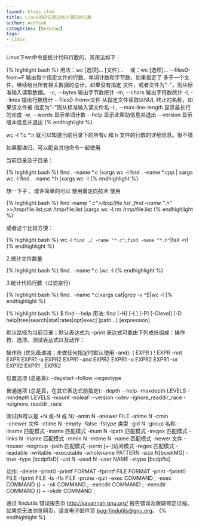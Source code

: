 ```yaml
---
layout: blogs_item
title: Linux琐碎记录之统计源码的行数
author: AcePeak
categories: [Desktop]
tags: 
- Linux
---
```


Linux下wc命令是统计代码行数的，其用法如下：

{% highlight bash %}
用法：wc [选项]... [文件]...
　或：wc [选项]... --files0-from=F
输出每个指定文件的行数、单词计数和字节数，如果指定了
多于一个文件，继续给出所有相关数据的总计。如果没有指定
文件，或者文件为"-"，则从标准输入读取数据。
  -c, --bytes        输出字节数统计
  -m, --chars        输出字符数统计
  -l, --lines        输出行数统计
      --files0-from=文件    从指定文件读取以NUL 终止的名称，如果该文件被
                    指定为"-"则从标准输入读文件名
  -L, --max-line-length    显示最长行的长度
  -w, --words            显示单词计数
      --help        显示此帮助信息并退出
      --version        显示版本信息并退出
{% endhighlight %}

	  
	  
wc -l *.c *.h 就可以知道当前目录下的所有c 和 h 文件的行数的详细信息。很不错

如果要递归，可以配合其他命令一起使用

当前目录及子目录：

{% highlight bash %}
	find . -name *.c |xargs wc -l
	find . -name *.cpp | xargs wc -l
	find . -name *.h |xargs wc -l
{% endhighlight %}

想一下子 ，或许简单的可以 使用重定向技术 使用

{% highlight bash %}
	find -name "*.c">/tmp/file.list ;find -name "*.h" >>/tmp/file.list;cat /tmp/file.list |xargs wc -l;rm /tmp/file.list
{% endhighlight %}

或者这个比较方便：

{% highlight bash %}
	wc -l `find ./ -name "*.c";find -name "*.h"`|tail -n1 
{% endhighlight %}

2.统计文件数量

{% highlight bash %}
	find . -name *.c |wc -l
{% endhighlight %}

3.统计代码行数（过滤空行）

{% highlight bash %}
	find . -name *.c|xargs cat|grep -v ^$|wc -l
{% endhighlight %}



{% highlight bash %}
$ find --help
用法: find [-H] [-L] [-P] [-Olevel] [-D help|tree|search|stat|rates|opt|exec] [path...] [expression]

默认路径为当前目录；默认表达式为 -print
表达式可能由下列成份组成：操作符、选项、测试表达式以及动作：

操作符 (优先级递减；未做任何指定时默认使用 -and):
      ( EXPR )   ! EXPR   -not EXPR   EXPR1 -a EXPR2   EXPR1 -and EXPR2
      EXPR1 -o EXPR2   EXPR1 -or EXPR2   EXPR1 , EXPR2

位置选项 (总是真): -daystart -follow -regextype

普通选项 (总是真，在其它表达式前指定):
      -depth --help -maxdepth LEVELS -mindepth LEVELS -mount -noleaf
      --version -xdev -ignore_readdir_race -noignore_readdir_race

测试(N可以是 +N 或-N 或 N):-amin N -anewer FILE -atime N -cmin  
      -cnewer 文件 -ctime N -empty -false -fstype 类型 -gid N -group 名称
      -ilname 匹配模式 -iname 匹配模式 -inum N -ipath 匹配模式 -iregex 匹配模式
      -links N -lname 匹配模式 -mmin N -mtime N -name 匹配模式 -newer 文件
      -nouser -nogroup -path 匹配模式 -perm [+-]访问模式 -regex 匹配模式
      -readable -writable -executable
      -wholename PATTERN -size N[bcwkMG] -true -type [bcdpflsD] -uid N
      -used N -user NAME -xtype [bcdpfls]

动作: -delete -print0 -printf FORMAT -fprintf FILE FORMAT -print 
      -fprint0 FILE -fprint FILE -ls -fls FILE -prune -quit
      -exec COMMAND ; -exec COMMAND {} + -ok COMMAND ;
      -execdir COMMAND ; -execdir COMMAND {} + -okdir COMMAND ;

通过 findutils 错误报告页 http://savannah.gnu.org/ 报告错误及跟踪修定过程。如果您无法浏览网页，请发电子邮件至 <bug-findutils@gnu.org>。
{% endhighlight %}
